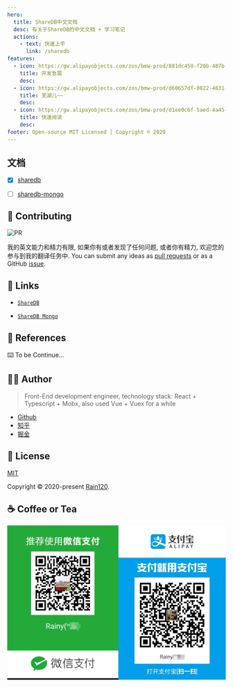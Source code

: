 ```yaml
---
hero:
  title: ShareDB中文文档
  desc: 有关于ShareDB的中文文档 + 学习笔记
  actions:
    - text: 快速上手
      link: /sharedb
features:
  - icon: https://gw.alipayobjects.com/zos/bmw-prod/881dc458-f20b-407b-947a-95104b5ec82b/k79dm8ih_w144_h144.png
    title: 开发急需
    desc:
  - icon: https://gw.alipayobjects.com/zos/bmw-prod/d60657df-0822-4631-9d7c-e7a869c2f21c/k79dmz3q_w126_h126.png
    title: 芜湖儿~~
    desc:
  - icon: https://gw.alipayobjects.com/zos/bmw-prod/d1ee0c6f-5aed-4a45-a507-339a4bfe076c/k7bjsocq_w144_h144.png
    title: 快速阅读
    desc:
footer: Open-source MIT Licensed | Copyright © 2020
---
```


## 文档

- [x] [sharedb](./sharedb)

- [ ] [sharedb-mongo](./sharedb-mongo)

## 🤝 Contributing

![PR](https://img.shields.io/badge/PRs-Welcome-orange?style=flat-square&logo=appveyor)

我的英文能力和精力有限, 如果你有或者发现了任何问题, 或者你有精力, 欢迎您的参与到我的翻译任务中. You can submit any ideas as [pull requests](https://github.com/Rain120/sharedb-zh/pulls) or as a GitHub [issue](https://github.com/Rain120/sharedb-zh/issues).

## 🔗 Links

- [`ShareDB`](https://github.com/share/sharedb)

- [`ShareDB Mongo`](https://github.com/share/sharedb-mongo)

## 📰 References

⌨️ To be Continue...

## 👨‍🏭 Author

> Front-End development engineer, technology stack: React + Typescript + Mobx, also used Vue + Vuex for a while

- [Github](https://github.com/Rain120)
- [知乎](https://www.zhihu.com/people/yan-yang-nian-hua-120/activities)
- [掘金](https://juejin.im/user/57c616496be3ff00584f54db)

## 📝 License

[MIT](https://github.com/Rain120/sharedb-zh/blob/master/LICENSE)

Copyright © 2020-present [Rain120](https://github.com/Rain120).

## ☕ Coffee or Tea

![wechat-zhifubao-pay.png](./wechat-zhifubao-pay.png)

